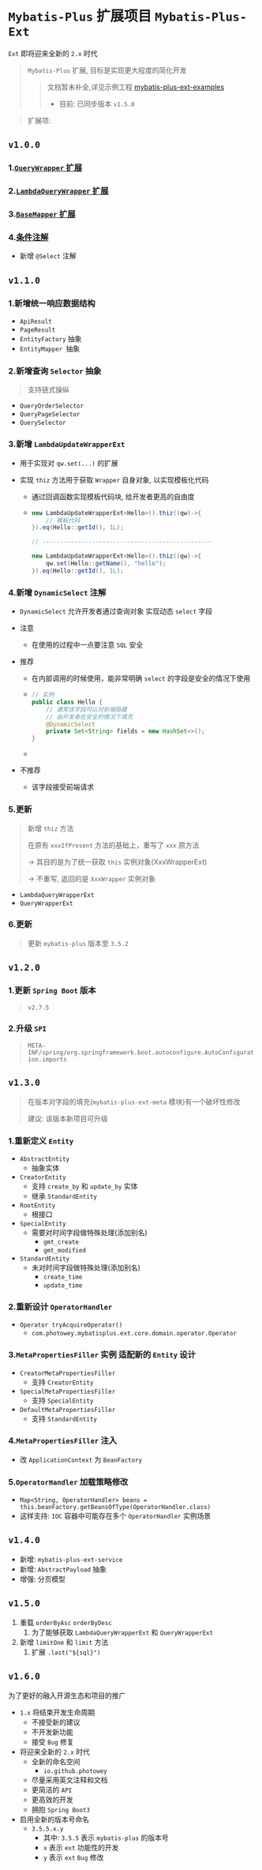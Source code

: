 # `Mybatis-Plus` 扩展项目 `Mybatis-Plus-Ext`

`Ext` 即将迎来全新的 `2.x` 时代

> `Mybatis-Plus` 扩展, 目标是实现更大程度的简化开发
>
> > 文档暂未补全,详见示例工程 [mybatis-plus-ext-examples](https://github.com/photowey/mybatis-plus-ext-examples)
> >
> > - 目前: 已同步版本 `v1.5.0`



> 扩展项:

## `v1.0.0`

### 1.[`QueryWrapper` 扩展 ](./doc/query-wrapper-ext.md)

### 2.[`LambdaQueryWrapper` 扩展 ](./doc/lambda-query-wrapper-ext.md)

### 3.[`BaseMapper` 扩展 ](./doc/base-mapper.md)

### 4.[条件注解 ](./doc/condition-annotation.md)

- 新增 `@Select` 注解



## `v1.1.0`

### 1.新增统一响应数据结构

- `ApiResult`
- `PageResult`
- `EntityFactory` 抽象
- `EntityMapper `抽象

### 2.新增查询 `Selector` 抽象

> 支持链式操纵

- `QueryOrderSelector`
- `QueryPageSelector`
- `QuerySelector`

### 3.新增 `LambdaUpdateWrapperExt`

- 用于实现对 `qw.set(...)` 的扩展

- 实现 `thiz` 方法用于获取 `Wrapper` 自身对象, 以实现模板化代码

  - 通过回调函数实现模板代码块, 给开发者更高的自由度

  - ```java
    new LambdaUpdateWrapperExt<Hello>().thiz((qw)->{
    	// 模板代码
    }).eq(Hello::getId(), 1L);
    
    // ------------------------------------------------
    
    new LambdaUpdateWrapperExt<Hello>().thiz((qw)->{
     	qw.set(Hello::getName(), "hello");
    }).eq(Hello::getId(), 1L);
    ```

### 4.新增 `DynamicSelect` 注解

- `DynamicSelect` 允许开发者通过查询对象 实现动态 `select` 字段

- 注意

  - 在使用的过程中一点要注意 `SQL` 安全

- 推荐

  - 在内部调用的时候使用，能非常明确 `select` 的字段是安全的情况下使用

  - ```java
    // 实例
    public class Hello {
        // 通常该字段可以对前端隐藏
        // 由开发者在安全的情况下填充
        @DynamicSelect
        private Set<String> fields = new HashSet<>();
    }
    ```

  -

- 不推荐

  - 该字段接受前端请求

### 5.更新

> 新增 `thiz` 方法
>
> 在原有 `xxxIfPresent` 方法的基础上，重写了 `xxx` 原方法
>
> -> 其目的是为了统一获取 `this` 实例对象(XxxWrapperExt)
>
> -> 不重写, 返回的是 `XxxWrapper` 实例对象

- `LambdaQueryWrapperExt`
- `QueryWrapperExt`

### 6.更新

> 更新 `mybatis-plus` 版本至 `3.5.2`



## `v1.2.0`

### 1.更新 `Spring Boot` 版本

> `v2.7.5`

### 2.升级 `SPI`

> `META-INF/spring/org.springframework.boot.autoconfigure.AutoConfiguration.imports`

## `v1.3.0`

> 在版本对字段的填充(`mybatis-plus-ext-meta` 模块)有一个破坏性修改
>
> 建议: 该版本新项目可升级

### 1.重新定义 `Entity`

- `AbstractEntity`
  - 抽象实体
- `CreatorEntity`
  - 支持 `create_by` 和 `update_by` 实体
  - 继承 `StandardEntity`
- `RootEntity`
  - 根接口
- `SpecialEntity`
  - 需要对时间字段做特殊处理(添加别名)
    - `gmt_create`
    - `gmt_modified`
- `StandardEntity`
  - 未对时间字段做特殊处理(添加别名)
    - `create_time`
    - `update_time`

### 2.重新设计 `OperatorHandler`

- `Operator tryAcquireOperator()`
  - `com.photowey.mybatisplus.ext.core.domain.operator.Operator`

### 3.`MetaPropertiesFiller` 实例 适配新的 `Entity` 设计

- `CreatorMetaPropertiesFiller`
  - 支持 `CreatorEntity`
- `SpecialMetaPropertiesFiller`
  - 支持 `SpecialEntity`
- `DefaultMetaPropertiesFiller`
  - 支持 `StandardEntity`

### 4.`MetaPropertiesFiller` 注入

- 改 `ApplicationContext` 为 `BeanFactory`

### 5.`OperatorHandler` 加载策略修改

- `Map<String, OperatorHandler> beans = this.beanFactory.getBeansOfType(OperatorHandler.class)`
- 这样支持: `IOC` 容器中可能存在多个 `OperatorHandler` 实例场景

## `v1.4.0`

- 新增: `mybatis-plus-ext-service`
- 新增: `AbstractPayload` 抽象
- 增强: 分页模型

## `v1.5.0`

1. 重载 `orderByAsc` `orderByDesc`
    1. 为了能够获取 `LambdaQueryWrapperExt` 和 `QueryWrapperExt`
2. 新增 `limitOne` 和 `limit` 方法
    1. 扩展 `.last("${sql}")`

## `v1.6.0`

为了更好的融入开源生态和项目的推广

- `1.x` 将结束开发生命周期
  - 不接受新的建议
  - 不开发新功能
  - 接受 `Bug` 修复
- 将迎来全新的 `2.x` 时代
  - 全新的命名空间
    - `io.github.photowey`
  - 尽量采用英文注释和文档
  - 更简洁的 `API`
  - 更高效的开发
  - 拥抱 `Spring Boot3`
- 启用全新的版本号命名
  - `3.5.5.x.y`
    - 其中: `3.5.5` 表示 `mybatis-plus` 的版本号
    - `x` 表示 `ext` 功能性的开发
    - `y` 表示 `ext` `Bug` 修改